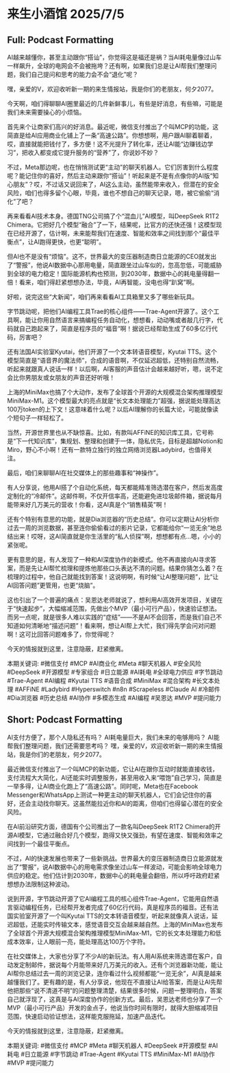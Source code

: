 # 来生小酒馆 2025/7/5

## Full: Podcast Formatting 

AI越来越懂你，甚至主动跟你“搭讪”，你觉得这是福还是祸？当AI耗电量像过山车一样飙升，全球的电网会不会被拖垮？还有啊，如果我们总是让AI帮我们整理问题，我们自己提问和思考的能力会不会“退化”呢？

嘿，亲爱的V，欢迎收听新一期的来生情报站，我是你们的老朋友，何夕2077。

今天啊，咱们得聊聊AI圈里最近的几件新鲜事儿，有些是好消息，有些嘛，可能是我们未来需要操心的小烦恼。

首先来个让商家们高兴的好消息。最近呢，微信支付推出了个叫MCP的功能，这简直是给AI应用商业化铺上了一条“高速公路”。你想想啊，用户跟AI聊着聊着，哎，直接就能把钱付了，多方便！这不光提升了转化率，还让AI能“边赚钱边学习”，把收入都变成它提升服务的“营养”了，你说妙不妙？

不过，Meta那边呢，也在悄悄测试更“主动”的聊天机器人。它们厉害到什么程度呢？能记住你的喜好，然后主动来跟你“搭讪”！听起来是不是有点像你的AI版“知心朋友”？哎，不过话又说回来了，AI这么主动，虽然能带来收入，但潜在的安全风险，咱们也得多留个心眼，毕竟，谁也不想自己的聊天记录，嗯，被它偷偷“消化”了吧？

再来看看AI技术本身。德国TNG公司搞了个“混血儿”AI模型，叫DeepSeek R1T2 Chimera。它把好几个模型“融合”了一下，结果呢，比官方的还快还强！这模型现在已经开源了，估计啊，未来能帮我们在速度、智能和效率之间找到那个“最佳平衡点”，让AI跑得更快，也更“聪明”。

但AI也不是没有“烦恼”。这不，世界最大的变压器制造商日立能源的CEO就发出了“警报”，他说AI数据中心那用电量，简直跟坐过山车似的，忽高忽低，可能威胁到全球的电力稳定！国际能源机构也预测，到2030年，数据中心的耗电量得翻一倍！看来，咱们得赶紧想想办法，毕竟，AI再智能，没电也得“趴窝”啊。

好啦，说完这些“大新闻”，咱们再来看看AI工具箱里又多了哪些新玩具。

字节跳动呢，把他们AI编程工具Trae的核心组件——Trae-Agent开源了。这个工具啊，能让你用自然语言来搞编程任务自动化，想想看，动动嘴或者敲几行字，代码就自己跑起来了，简直是程序员的“福音”啊！据说已经帮助生成了60多亿行代码，厉害吧？

还有法国AI实验室Kyutai，他们开源了一个文本转语音模型，Kyutai TTS。这个模型简直是“语音界的魔法师”，合成的语音啊，不仅延迟超低，还特别自然流畅，听起来就跟真人说话一样！以后啊，AI客服的声音估计会越来越好听，嗯，说不定会比你男朋友或女朋友的声音还好听哦！

上海的MiniMax也搞了个大动作，发布了全球首个开源的大规模混合架构推理模型MiniMax-M1。这个模型最大的亮点就是“长文本处理能力”超强，据说能处理高达100万token的上下文！这意味着什么呢？以后AI理解你的长篇大论，可能就像读个短句子一样轻松了。

当然，开源世界里也从不缺惊喜。比如，有款叫AFFiNE的知识库工具，它号称是“下一代知识库”，集规划、整理和创建于一体，隐私优先，目标是超越Notion和Miro，野心不小啊！还有一款特立独行的独立网络浏览器Ladybird，也值得关注。

最后，咱们来聊聊AI在社交媒体上的那些趣事和“神操作”。

有人分享说，他用AI搭了个自动化系统，每天都能精准筛选潜在客户，然后发高度定制化的“冷邮件”。这邮件啊，不仅开信率高，还能避免进垃圾邮件箱，据说每月能带来好几万美元的营收！你看，这AI真是个“销售精英”啊！

还有个特别有意思的功能，就是Dia浏览器的“历史总结”。你可以定期让AI分析你过去一周的浏览数据，甚至连你偷偷看过的影片记录，它都能给你“一览无余”地总结出来！哎呀，这AI简直就是你生活里的“私人侦探”啊，想想都有点…嗯，小小的紧张呢。

更有意思的是，有人发现了一种和AI深度协作的新模式。他不再直接向AI寻求答案，而是先让AI帮忙梳理和提炼他那些口头表达不清的问题。结果你猜怎么着？在梳理的过程中，他自己就能找到答案！这说明啊，有时候“让AI整理问题”，比“让AI回答问题”更管用，也更“烧脑”。

这也引出了一个普遍的痛点：吴恩达老师就说了，想利用AI高效开发项目，关键在于“快速起步”，大幅缩减范围，先做出个MVP（最小可行产品），快速验证想法。而另一点呢，就是很多人难以实践的“症结”——不是AI不会回答，而是我们自己不知道如何清晰地“描述问题”！看来啊，想让AI帮上大忙，我们得先学会问对问题啊！这可比回答问题难多了，你觉得呢？

今天的情报就到这里，注意隐蔽，赶紧撤离。

本期关键词:
#微信支付 #MCP #AI商业化 #Meta #聊天机器人 #安全风险 #DeepSeek #开源模型 #专家组合 #日立能源 #AI耗电 #全球电力供应 #字节跳动 #Trae-Agent #AI编程 #Kyutai TTS #语音合成 #MiniMax #混合架构 #长文本处理 #AFFiNE #Ladybird #Hyperswitch #n8n #Scrapeless #Claude AI #冷邮件 #Dia浏览器 #历史总结 #AI协作 #多模态生成 #AI编程 #吴恩达 #MVP #提问能力

## Short: Podcast Formatting 

AI支付方便了，那个人隐私还有吗？
AI耗电量巨大，我们未来的电够用吗？
AI能帮我们整理问题，我们还需要思考吗？
嘿，亲爱的V，欢迎收听新一期的来生情报站，我是你们的老朋友，何夕2077。

最近微信支付推出了一个叫MCP的新功能，它让AI在跟你互动时就能直接收钱，支付流程大大简化，AI还能实时调整服务，甚至用收入来“喂饱”自己学习，简直是一举多得，让AI商业化跑上了“高速公路”。同时呢，Meta也在Facebook Messenger和WhatsApp上测试一种更主动的聊天机器人，它们会记住你的喜好，还会主动找你聊天。这虽然能拉近你和AI的距离，但咱们也得留心潜在的安全风险。

在AI前沿研究方面，德国有个公司推出了一款名叫DeepSeek R1T2 Chimera的开源AI模型，它通过融合好几个模型，跑得又快又强劲，有望在速度、智能和效率之间找到一个最佳平衡点。

不过，AI的快速发展也带来了一些新挑战。世界最大的变压器制造商日立能源就发出了“警报”，说AI数据中心的用电需求像坐过山车一样波动，可能会影响全球电力供应的稳定。他们估计到2030年，数据中心的耗电量会翻倍，所以呼吁政府赶紧想想办法限制这种波动。

说到开源，字节跳动开源了它AI编程工具的核心组件Trae-Agent，它能用自然语言驱动编程任务，已经帮开发者完成了60亿行代码，真是程序员的福音。还有法国实验室开源了一个叫Kyutai TTS的文本转语音模型，听起来就像真人说话，延迟超低，还能实时传输文本，感觉语音交互会越来越自然。上海的MiniMax也发布了全球首个开源大规模混合架构推理模型MiniMax-M1，它的长文本处理能力和低成本效率，让人眼前一亮，能处理高达100万个字符。

在社交媒体上，大家也分享了不少AI的新玩法。有人用AI系统来筛选潜在客户，自动发定制邮件，据说每个月能带来好几万美元的收入。还有个浏览器新功能，能让AI帮你总结过去一周的浏览记录，连你看过什么视频都能“一览无余”，AI真是越来越懂我们了。更有趣的是，有人分享说，他现在不直接让AI给答案，而是让AI先帮他把那些“说不清道不明”的问题整理清楚，结果很多时候，问题一整理明白，答案自己就浮现了，这真是与AI深度协作的创新方式。最后，吴恩达老师也分享了一个MVP（最小可行产品）开发的金点子，他说当你时间有限时，就得大胆缩减项目范围，快速启动验证想法，这样能克服拖延，加速产品迭代。

今天的情报就到这里，注意隐蔽，赶紧撤离。

本期关键词:
#微信支付
#MCP
#Meta
#聊天机器人
#DeepSeek
#开源模型
#AI耗电
#日立能源
#字节跳动
#Trae-Agent
#Kyutai TTS
#MiniMax-M1
#AI协作
#MVP
#提问能力
